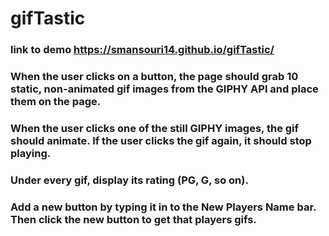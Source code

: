 # gifTastic
### link to demo https://smansouri14.github.io/gifTastic/

### When the user clicks on a button, the page should grab 10 static, non-animated gif images from the GIPHY API and place them on the page.

### When the user clicks one of the still GIPHY images, the gif should animate. If the user clicks the gif again, it should stop playing.

### Under every gif, display its rating (PG, G, so on).

### Add a new button by typing it in to the New Players Name bar. Then click the new button to get that players gifs. 
